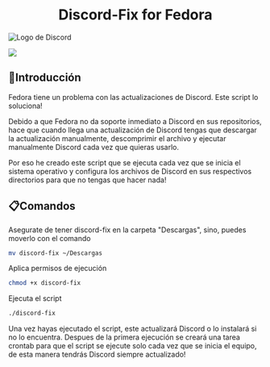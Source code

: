 <h1 align="center"> Discord-Fix for Fedora </h1>

![Logo de Discord](https://github.com/H4CKLIF3/discord-fix/assets/45366091/cc4213b7-1202-44dd-a605-966e1c11ba9a)

![](https://img.shields.io/badge/Estado-Funcional-bue)

<h2>📌Introducción</h2>
Fedora tiene un problema con las actualizaciones de Discord. Este script lo soluciona!


Debido a que Fedora no da soporte inmediato a Discord en sus repositorios, hace que cuando llega una actualización de Discord tengas que descargar la actualización manualmente, descomprimir el archivo y ejecutar manualmente Discord cada vez que quieras usarlo. 

Por eso he creado este script que se ejecuta cada vez que se inicia el sistema operativo y configura los archivos de Discord en sus respectivos directorios para que no tengas que hacer nada!

<h2>📋Comandos</h2>

Asegurate de tener discord-fix en la carpeta "Descargas", sino, puedes moverlo con el comando
```bash
mv discord-fix ~/Descargas
```

Aplica permisos de ejecución
```bash
chmod +x discord-fix
```

Ejecuta el script
```bash
./discord-fix
```

Una vez hayas ejecutado el script, este actualizará Discord o lo instalará si no lo encuentra. Despues de la primera ejecución se creará una tarea crontab para que el script se ejecute solo cada vez que se inicia el equipo, de esta manera tendrás Discord siempre actualizado!
